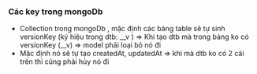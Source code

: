 ### Các key trong mongoDb

- Collection trong mongoDb , mặc định các bảng table sẽ tự sinh versionKey (ký hiệu trong dtb: \_\_v )
  => Khi tạo dtb mà trong bảng ko có versionKey (\_\_v) => model phải loại bỏ nó đi
- Mặc định nó sẽ tự tạo createdAt, updatedAt
  => khi mà dtb ko có 2 cái trên thì cũng phải hủy nó đi

